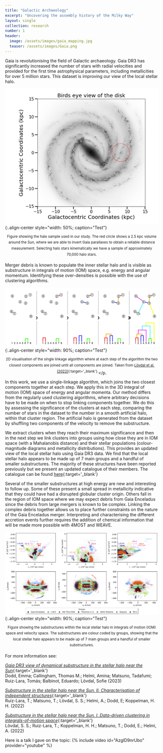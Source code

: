 ```yaml
---
title: "Galactic Archaeology"
excerpt: "Uncovering the assembly history of the Milky Way"
layout: single
collection: research
number: 1
header:
  image: /assets/images/gaia_mapping.jpg
  teaser: /assets/images/Gaia.png
---
```

Gaia is revolutionising the field of Galactic archaeology. Gaia DR3 has significantly increased the number of stars with radial velocities and provided for the first time astrophysical parameters, including metallicities for over 5 million stars. This dataset is improving our view of the local stellar halo.

![Halo Sample](/assets/images/halo_sample.png){:.align-center style="width: 50%; caption="Test"}<p align="center"><sup>Figure showing the halo sample used in our study. The red circle shows a 2.5 kpc volume around the Sun, where we are able to invert Gaia parallaxes to obtain a reliable distance measurement. Selecting halo stars kinematically we have a sample of approximately 70,000 halo stars.</sup></p>


Merger debris is known to populate the inner stellar halo and is visible as substructure in integrals of motion (IOM) space, e.g. energy and angular momentum. Identifying these over-densities is possible with the use of clustering algorithms. 


![Single Linkage](/assets/images/single_linkage.png){:.align-center style="width: 90%; caption="Test"}<p align="center"><sup>2D visualisation of the single linkage algorithm where at each step of the algorithm the two closest components are joined until all components are joined. Taken from [Lövdal et al. (2022)](https://ui.adsabs.harvard.edu/abs/2022A&A...665A..57L/abstract){:target='_blank'}.</sup></p.


In this work, we use a single-linkage algorithm, which joins the two closest components together at each step. We apply this in the 3D integral of motion (IOM) space of energy and angular momenta. Our method differs from the regularly used clustering algorithms, where arbitrary decisions have to be made on when to stop linking components together. We do this by assessing the significance of the clusters at each step, comparing the number of stars in the dataset to the number in a smooth artificial halo, within that cluster region. The artificial halo is generated from the dataset by shuffling two components of the velocity to remove the substructure. 

We extract clusters when they reach their maximum significance and then in the next step we link clusters into groups using how close they are in IOM space (with a Mahalanobis distance) and their stellar populations (colour-magnitude diagrams and metallicity distributions). This provides an updated view of the local stellar halo using Gaia DR3 data. We find that the local stellar halo appears to be made up of 7 main groups and a handful of smaller substructures. The majority of these structures have been reported previously but we present an updated catalogue of their members. The catalogue can be found [here](https://cdsarc.cds.unistra.fr/viz-bin/cat/J/A+A/670/L2){:target='_blank'}

Several of the smaller substructures at high energy are new and interesting to follow up. Some of these present a small spread in metallicity indicative that they could have had a disrupted globular cluster origin. Others fall in the region of IOM space where we may expect debris from Gaia Enceladus since the debris from large mergers is known to be complex. Linking the complex debris together allows us to place further constraints on the nature of the Gaia Enceladus merger. Interpreting and characterising the different accretion events further requires the addition of chemical information that will be made more possible with 4MOST and WEAVE.

![IOM Space](/assets/images/IOM_space_groups.png){:.align-center style="width: 90%; caption="Test"}<p align="center"><sup>Figure showing the substructures within the local stellar halo in integrals of motion (IOM) space and velocity space. The substructures are colour coded by groups, showing that the local stellar halo appears to be made up of 7 main groups and a handful of smaller substructures.</sup></p>



For more information see:

[*Gaia DR3 view of dynamical substructure in the stellar halo near the Sun*](https://ui.adsabs.harvard.edu/abs/2023A&A...670L...2D/abstract){:target='_blank'} <br/>Dodd, Emma; Callingham, Thomas M.; Helmi, Amina; Matsuno, Tadafumi; Ruiz-Lara, Tomás; Balbinot, Eduardo; Lövdal, Sofie (2023)

[*Substructure in the stellar halo near the Sun. II. Characterisation of independent structures*](https://ui.adsabs.harvard.edu/abs/2022A&A...665A..58R/abstract){:target='_blank'} <br/> Ruiz-Lara, T.; Matsuno, T.; Lövdal, S. S.; Helmi, A.; Dodd, E; Koppelman, H. H. (2022)

[*Substructure in the stellar halo near the Sun. I. Data-driven clustering in integrals-of-motion space*](https://ui.adsabs.harvard.edu/abs/2022A&A...665A..57L/abstract){:target='_blank'} <br/> Lövdal, S. S.; Ruiz-Lara, T.; Koppelman, H. H.; Matsuno, T.; Dodd, E.; Helmi, A. (2022)


Here is a talk I gave on the topic:
{% include video id="AzglD9nrUbo" provider="youtube" %}


